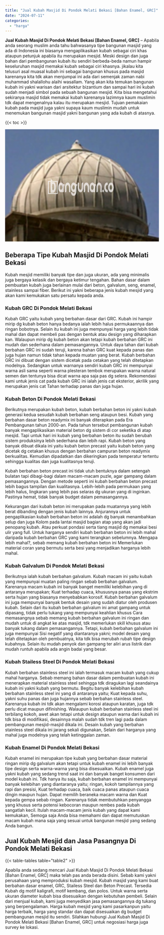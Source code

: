 ```yaml
---
title: "Jual Kubah Masjid Di Pondok Melati Bekasi [Bahan Enamel, GRC]"
date: "2024-07-11"
categories: 
  - "harga"
---
```


**Jual Kubah Masjid Di Pondok Melati Bekasi \[Bahan Enamel, GRC\]** – Apabila anda seorang muslim anda tahu bahwasanya tipe bangunan masjid yang ada di Indonesia ini biasanya mengaplikasikan kubah sebagai ciri khas ataupun petunjuk apabila itu merupakan mesjid. Meski design dan juga bahan dari pembangunan kubah itu sendiri berbeda-beda namun hampir keseluruhan masjid memakai kubah sebagai ciri khasnya. jikalau kita telusuri asal muasal kubah ini sebagai bangunan khusus pada masjid karenanya kita tdk akan menjumpai ini ada dari semenjak zaman nabi muhammad shalallohu alaihi wasallam. Yang akan kita temukan bangunan kubah ini yakni warisan dari arsitektur bizantium dan sampai hari ini kubah sudah menjadi simbol pada sebuah bangunan mesjid. Kita bisa mengetahui sekiranya masjid tidak memakai kubah karenanya lazimnya kaum muslimin tdk dapat mengenalnya kalau itu merupakan mesjid. Tujuan pemakaian kubah pada masjid juga yakni supaya kaum muslimin mudah untuk menemukan bangunan masjid yakni bangunan yang ada kubah di atasnya.

{{< toc >}}

![Jual Kubah Masjid Di Pondok Melati Bekasi [Bahan Enamel, GRC]](/images/jual-kubah-masjid-16.png)

## Beberapa Tipe Kubah Masjid Di Pondok Melati Bekasi

Kubah mesjid memiliki banyak tipe dan juga ukuran, ada yang minimalis juga bergaya kelasik dan bergaya ketimur tengahan. Bahan dasar dalam pembuatan kubah juga berlainan mulai dari beton, galvalum, seng, enamel, stainless sampai fiber. Berikut ini yakni beberapa jenis kubah mesjid yang akan kami kemukakan satu persatu kepada anda.

### Kubah GRC Di Pondok Melati Bekasi

Kubah GRC yaitu kubah yang berbahan dasar dari GRC. Kubah ini hampir mirip dg kubah beton hanya bedanya ialah lebih halus permukaannya dan ringan bobotnya. Selain itu kubah ini juga mempunyai harga yang lebih tidak mahal dan dapat membeli pas dengan bentuk atau design yang diharapkan kan. Walaupun mirip dg kubah beton akan tetapi kubah berbahan GRC ini mudah dan sederhana dalam pemasangannya. Untuk daya tahan dari kubah berbahan GRC ini sudah teruji, karena bahan GRC kuat kepada panas dan juga hujan namun tidak tahan kepada muatan yang berat. Kubah berbahan GRC ini dibuat dengan sistem dicetak pada cetakan yang telah ditetapkan modelnya. Sedangkan untuk warnanya sendiri kubah GRC ini mempunyai warna asli sama seperti warna plesteran tembok merupakan warna natural semen dan tentunya bisa dicat warna apa saja pas dg selera. Rekomendasi kami untuk jenis cat pada kubah GRC ini ialah jenis cat eksterior, akrilik yang merupakan jenis cat Tahan terhadap panas dan juga hujan.

### Kubah Beton Di Pondok Melati Bekasi

Berikutnya merupakan kubah beton, kubah berbahan beton ini yakni kubah generasi kedua sesudah kubah berbahan seng ataupun besi. Kubah yang berbahan dasar beton readymix ini banyak diterapkan pada Era Pembangunan tahun 2000-an. Pada tahun tersebut pembangunan kubah banyak mengaplikasikan material beton dg sistem di cor seketika di atap mesjid. Tapi untuk hari ini kubah yang berbahan beton itu sudah berubah sistem produksinya lebih sederhana dan lebih rapi. Kubah beton yang banyak dibuat dikala ini yaitu kubah beton precast yaitu kubah beton yang dicetak dg cetakan khusus dengan berbahan campuran beton readymix berkualitas. Kemudian dipadatkan dan dikeringkan pada temperatur tertentu sehingga kualitas dan juga kualitasnya teruji.

Kubah berbahan beton precast ini tidak utuh bentuknya dalam setengah bulatan tapi dibagi-bagi dalam macam-macam puzle, agar gampang dalam pemasangannya. Dengan metode seperti ini kubah berbahan beton precast lebih bagus tampilan dan kualitasnya. Lebih-lebih pada permukaan yang lebih halus, lingkaran yang lebih pas selaras dg ukuran yang di inginkan. Pastinya hemat, tidak banyak budget dalam pemasangannya.

Kekurangan dari kubah beton ini merupakan pada muatannya yang lebih berat dibanding dengan jenis kubah lainnya. Anjurannya untuk pengaplikasian kubah berbahan beton ini adalah dg banyak menambahkan selup dan juga Kolom pada lantai masjid bagian atap yang akan jadi penopang kubah. Atau perkuat pondasi serta tiang masjid dg memakai besi ulir yang full. Untuk harganya sendiri kubah berbahan beton ini lebih mahal daripada kubah berbahan GRC yang kami terangkan sebelumnya. Mengapa lebih mahal?, sebab memang kubah berbahan beton ini Memerlukan material coran yang bermutu serta besi yang menjadikan harganya lebih mahal.

### Kubah Galvalum Di Pondok Melati Bekasi

Berikutnya ialah kubah berbahan galvalum. Kubah macam ini yaitu kubah yang mempunyai muatan paling ringan sebab berbahan galvalum. Karenanya macam kubah ini banyak banget memiliki kelebihan yang di antaranya merupakan; Kuat terhadap cuaca, khususnya panas yang ekstrim serta hujan yang biasanya menyebabkan korosif. Kubah berbahan galvalum ini juga mempunyai banyak bentuk desain yang sudah diatur oleh produsen kubah. Selain dari itu kubah berbahan galvalum ini amat gampang untuk dipasang, tidak perlu tukang yang mempunyai keahlian khusus Cara memasangnya sebab memang kubah berbahan galvalum ini ringan dan mudah untuk di angkat ke atas masjid, tdk memerlukan skill khusus atau banyak tukang dalam pemasangannya. Tetapi, kubah berbahan galvalum ini juga mempunyai Sisi negatif yang diantaranya yakni; model desain yang telah ditetapkan oleh pembuatnya, kita tdk bisa merubah rubah tipe design kubahnya. Selain itu mudah penyok dan gampang ter aliri arus listrik dan mudah runtuh apabila ada angin badai yang besar.

### Kubah Stailess Steel Di Pondok Melati Bekasi

Kubah berbahan stainless steel ini ialah termasuk macam kubah yang cukup mahal harganya. Sebab memang bahan dasar dalam pembuatan kubah ini menerapkan material stainless steel sehingga tdk diragukan lagi seandainya kubah ini yakni kubah yang bermutu. Begitu banyak kelebihan kubah berbahan stainless steel ini yang di antaranya yaitu; Kuat kepada suhu, yakni suhu panas dan juga hujannya sebab berbahan stainless steel. Karenanya kubah ini tdk akan mengalami korosi ataupun karatan, juga tdk perlu dicat maupun difinishing. Walaupun kubah berbahan stainless steel ini terbilang kokoh, awet akan tetapi untuk design ataupun warna dari kubah ini tdk bisa di modifikasi, desainnya malah sudah tdk tren lagi pada dalam pembangunan mesjid-masjid dikala ini. Desain kubah yang berbahan stainless steel dikala ini jarang sekali digunakan, Selain dari harganya yang mahal juga modelnya yang telah ketinggalan zaman.

### Kubah Enamel Di Pondok Melati Bekasi

Kubah enamel ini merupakan tipe kubah yang berbahan dasar material ringan mirip dg galvalum akan tetapi untuk kubah enamel ini lebih banyak tipe design serta warna-warna yang bisa disesuaikan. Kubah enamel juga yakni kubah yang sedang trend saat ini dan banyak banget konsumen dari model kubah ini. Tdk hanya itu saja, kubah berbahan enamel ini mempunyai banyak kelebihan yang diantaranya yaitu; ringan, kokoh tampilannya yang rapi dan presisi, Kuat terhadap cuaca, baik cuaca panas ataupun cuaca dingin maupun hujan. Dapat memilih beraneka macam warna dan Kuat kepada gempa sebab ringan. Karenanya tidak membutuhkan penyangga yang khusus serta potensi kebocoran maupun rembes pada kubah sangatlah kecil. Itulah macam-macam jenis kubah yang dapat kami kemukakan, Semoga saja Anda bisa memahami dan dapat memutuskan macam kubah mana saja yang sesuai untuk bangunan mesjid yang sedang Anda bangun.

## Jual Kubah Mesjid dan Jasa Pasangnya Di Pondok Melati Bekasi

{{< table-tables table="table2" >}}

Apabila anda sedang mencari Jual Kubah Masjid Di Pondok Melati Bekasi \[Bahan Enamel, GRC\] maka telah pas anda berada disini. Sebab kami yakni perusahaan yang memproduksi kubah mesjid. Kubah masjid yang kami buat berbahan dasar enamel, GRC, Stailess Steel dan Beton Precast. Tersedia Kubah dg motif kaligrafi, motif kembang, dan polos. Untuk warna serta ukuran diameter kubah bisa disesuaikan dengan kebutuhan pembeli. Selain dari menjual kubah, kami juga menyedikan jasa pemasangannya dg tukang yang berpengalaman. Harga kubah mesjid yang kami pasarkanpun yaitu harga terbaik, harga yang standar dan dapat disesuaikan dg budget pembangunan mesjid itu sendiri. Silahkan hubungi Jual Kubah Masjid Di Pondok Melati Bekasi \[Bahan Enamel, GRC\] untuk negosiasi harga juga survey ke lokasi.
